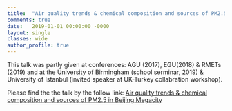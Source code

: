 ```yaml
---
title:  "Air quality trends & chemical composition and sources of PM2.5 in Beijing Megacity"
comments: true
date:   2019-01-01 00:00:00 -0000
layout: single
classes: wide
author_profile: true
---
```


This talk was partly given at conferences: AGU (2017), EGU(2018) & RMETs (2019) and at the University of Birmingham (school serminar, 2019)
& University of Istanbul (invited speaker at UK-Turkey collabration workshop).

Please find the the talk by the follow link: [Air quality trends & chemical composition and sources of PM2.5 in Beijing Megacity](https://tuanvvu.github.io/Atmospheric_science_VN/)
